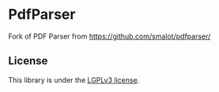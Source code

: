 # PdfParser #

Fork of PDF Parser from https://github.com/smalot/pdfparser/

## License ##

This library is under the [LGPLv3 license](https://github.com/smalot/pdfparser/blob/master/LICENSE.txt).

